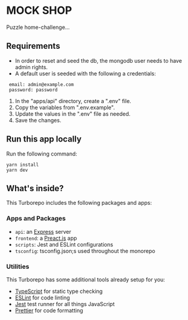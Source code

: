 # MOCK SHOP

Puzzle home-challenge...

## Requirements

- In order to reset and seed the db, the mongodb user needs to have admin rights.
- A default user is seeded with the following a credentials:

```
 email: admin@example.com
 password: password
```

1. In the "apps/api" directory, create a ".env" file.
2. Copy the variables from ".env.example".
3. Update the values in the ".env" file as needed.
4. Save the changes.

## Run this app locally

Run the following command:

```
yarn install
yarn dev
```

## What's inside?

This Turborepo includes the following packages and apps:

### Apps and Packages

- `api`: an [Express](https://expressjs.com/) server
- `frontend`: a [Preact.js](https://preactjs.com/) app
- `scripts`: Jest and ESLint configurations
- `tsconfig`: tsconfig.json;s used throughout the monorepo

### Utilities

This Turborepo has some additional tools already setup for you:

- [TypeScript](https://www.typescriptlang.org/) for static type checking
- [ESLint](https://eslint.org/) for code linting
- [Jest](https://jestjs.io) test runner for all things JavaScript
- [Prettier](https://prettier.io) for code formatting
